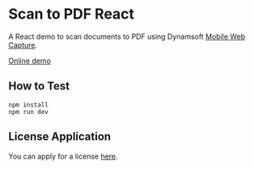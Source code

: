 # Scan to PDF React

A React demo to scan documents to PDF using Dynamsoft [Mobile Web Capture](https://www.dynamsoft.com/mobile-web-capture/docs/introduction/index.html).

[Online demo](https://magnificent-horse-97bae3.netlify.app/)

## How to Test

```
npm install
npm run dev
```

## License Application

You can apply for a license [here](https://www.dynamsoft.com/customer/license/trialLicense/?product=dcv&package=cross-platform).

